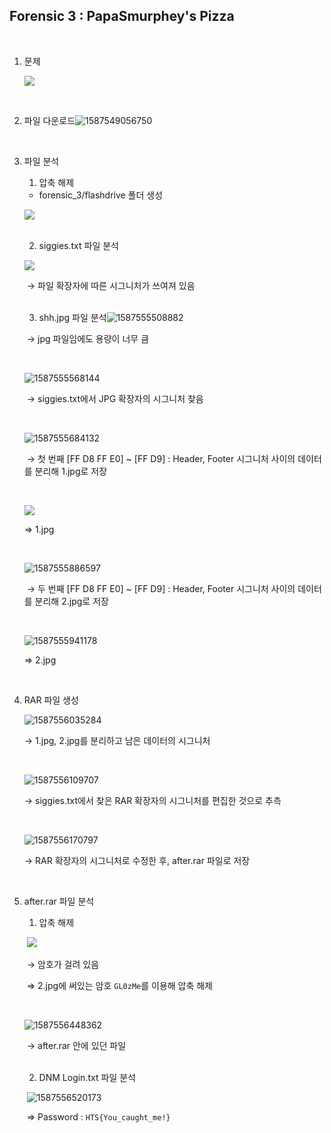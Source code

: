 ## Forensic 3 : PapaSmurphey's Pizza

<br>

1. 문제

   ![](./images/1587548115409.png)

<br>

2. 파일 다운로드![1587549056750](./images/1587549056750.png)

<br>

3. 파일 분석

   1) 압축 해제

   - forensic_3/flashdrive 폴더 생성

   ![](./images/1587555328410.png)

   <br>

   2)  siggies.txt 파일 분석

   ![](./images/1587555431879.png)

   ​	→ 파일 확장자에 따른 시그니처가 쓰여져 있음

   <br>

   3) shh.jpg 파일 분석![1587555508882](./images/1587555508882.png)

   ​	→ jpg 파일임에도 용량이 너무 큼

   <br>

   ![1587555568144](./images/1587555568144.png)

   ​	→ siggies.txt에서 JPG 확장자의 시그니처 찾음

   <br>

   ![1587555684132](./images/1587555684132.png)

   ​	→ 첫 번째 [FF D8 FF E0] ~ [FF D9] : Header, Footer 시그니처 사이의 데이터를 분리해 1.jpg로 저장

   <br>

   ![](./images/1587555786677.png)

   ⇒ 1.jpg

   <br>

   ![1587555886597](./images/1587555886597.png)

   ​	→ 두 번째 [FF D8 FF E0] ~ [FF D9] : Header, Footer 시그니처 사이의 데이터를 분리해 2.jpg로 저장

   <br>

   ![1587555941178](./images/1587555941178.png)

   ⇒ 2.jpg

   <br>

4. RAR 파일 생성

   ![1587556035284](./images/1587556035284.png)

   → 1.jpg, 2.jpg를 분리하고 남은 데이터의 시그니처

   <br>

   ![1587556109707](./images/1587556109707.png)

   → siggies.txt에서 찾은 RAR 확장자의 시그니처를 편집한 것으로 추측

   <br>

   ![1587556170797](./images/1587556170797.png)

   → RAR 확장자의 시그니처로 수정한 후, after.rar 파일로 저장

<br>

5. after.rar 파일 분석

   1) 압축 해제

   ​	![](./images/1587556265754.png)

   ​		→ 암호가 걸려 있음

   ​		⇒ 2.jpg에 써있는 암호 `GL0zMe`를 이용해 압축 해제

   ​	<br>

   ![1587556448362](./images/1587556448362.png)

   ​	→ after.rar 안에 있던 파일

   <br>

   2) DNM Login.txt 파일 분석

   ​	![1587556520173](./images/1587556520173.png)

   ​	⇒ Password : `HTS{You_caught_me!}`

